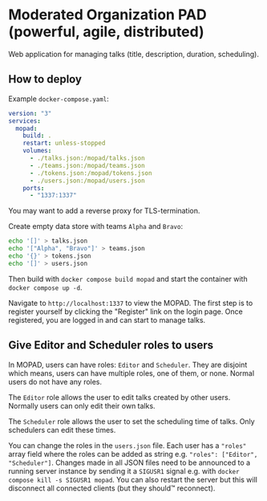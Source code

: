 # Moderated Organization PAD (powerful, agile, distributed)

Web application for managing talks (title, description, duration, scheduling).

## How to deploy

Example `docker-compose.yaml`:

```yaml
version: "3"
services:
  mopad:
    build: .
    restart: unless-stopped
    volumes:
      - ./talks.json:/mopad/talks.json
      - ./teams.json:/mopad/teams.json
      - ./tokens.json:/mopad/tokens.json
      - ./users.json:/mopad/users.json
    ports:
      - "1337:1337"
```

You may want to add a reverse proxy for TLS-termination.

Create empty data store with teams `Alpha` and `Bravo`:

```bash
echo '[]' > talks.json
echo '["Alpha", "Bravo"]' > teams.json
echo '{}' > tokens.json
echo '[]' > users.json
```

Then build with `docker compose build mopad` and start the container with `docker compose up -d`.

Navigate to `http://localhost:1337` to view the MOPAD.
The first step is to register yourself by clicking the "Register" link on the login page.
Once registered, you are logged in and can start to manage talks.

## Give Editor and Scheduler roles to users

In MOPAD, users can have roles: `Editor` and `Scheduler`.
They are disjoint which means, users can have multiple roles, one of them, or none.
Normal users do not have any roles.

The `Editor` role allows the user to edit talks created by other users.
Normally users can only edit their own talks.

The `Scheduler` role allows the user to set the scheduling time of talks.
Only schedulers can edit these times.

You can change the roles in the `users.json` file.
Each user has a `"roles"` array field where the roles can be added as string e.g. `"roles": ["Editor", "Scheduler"]`.
Changes made in all JSON files need to be announced to a running server instance by sending it a `SIGUSR1` signal e.g. with `docker compose kill -s SIGUSR1 mopad`.
You can also restart the server but this will disconnect all connected clients (but they should™ reconnect).

